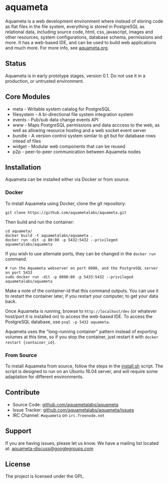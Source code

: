 aquameta
========

Aquameta is a web development environment where instead of storing code as flat
files in the file system, everything is stored in PostgreSQL as relational
data, including source code, html, css, javascript, images and other resources,
system configurations, database schema, permissions and more.  It has a
web-based IDE, and can be used to build web applications and much more.  For
more info, see [aquameta.org](http://aquameta.org/).

Status
------

Aquameta is in early prototype stages, version 0.1.  Do not use it in a
production, or untrusted environment.

Core Modules
------------

- meta - Writable system catalog for PostgreSQL
- filesystem - A bi-directional file system integration system
- events - Pub/sub data change events API
- www - Maps PostgreSQL permissions and data acccess to the web, as well as allowing resource hosting and a web socket event server
- bundle - A version control system similar to git but for database rows intead of files
- widget - Modular web components that can be reused
- p2p - peer-to-peer communication between Aquameta nodes

Installation
------------

Aquameta can be installed either via Docker or from source.

### Docker

To install Aquameta using Docker, clone the git repository:

```
git clone https://github.com/aquametalabs/aquameta.git
```

Then build and run the container:

```
cd aquameta/
docker build -t aquametalabs/aquameta .
docker run -dit -p 80:80 -p 5432:5432 --privileged aquametalabs/aquameta
```

If you wish to use alternate ports, they can be changed in the `docker run` command.

```
# run the Aquameta webserver on port 8080, and the PostgreSQL server on port 5433
sudo docker run -dit -p 8080:80 -p 5433:5432 --privileged aquametalabs/aquameta
```

Make a note of the container-id that this command outputs.  You can use it to
restart the container later, if you restart your computer, to get your data back.

Once Aquameta is running, browse to `http://localhost/dev` (or whatever
host/port it is installed on) to access the web-based IDE.  To access the
PostgreSQL database, use `psql -p 5432 aquameta`.

Aquameta uses the "long-running container" pattern instead of exporting volumes
at this time, so if you stop the container, just restart it with `docker
restart {container_id}`.


### From Source

To install Aquameta from source, follow the steps in the
[install.sh](https://github.com/aquametalabs/aquameta/blob/master/install.sh)
script.  The script is designed to run on an Ubuntu 16.04 server, and will
require some adaptation for different environments.

Contribute
----------

- Source Code: [github.com/aquametalabs/aquameta](github.com/aquametalabs/aquameta)
- Issue Tracker: [github.com/aquametalabs/aquameta/issues](http://github.com/aquametalabs/aquameta/issues)
- IRC Channel: `#aquameta` on `irc.freenode.net`

Support
-------

If you are having issues, please let us know.
We have a mailing list located at: aquameta-discuss@googlegroups.com

License
-------

The project is licensed under the GPL.
